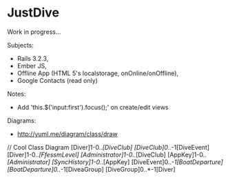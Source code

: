JustDive
========

Work in progress...

Subjects:
- Rails 3.2.3,
- Ember JS,
- Offline App (HTML 5's localstorage, onOnline/onOffline),
- Google Contacts (read only)

Notes:
- Add 'this.$('input:first').focus();' on create/edit views

Diagrams:
- http://yuml.me/diagram/class/draw

// Cool Class Diagram
[Diver]1-0..*[DiveClub]
[DiveClub]0..*-1[DiveEvent]
[Diver]1-0..*[FfessmLevel]
[Administrator]1-0..*[DiveClub]
[AppKey]1-0..*[Administrator]
[SyncHistory]1-0..*[AppKey]
[DiveEvent]0..*-1[BoatDeparture]
[BoatDeparture]0..*-1[DiveaGroup]
[DiveGroup]0..*-1[Diver]